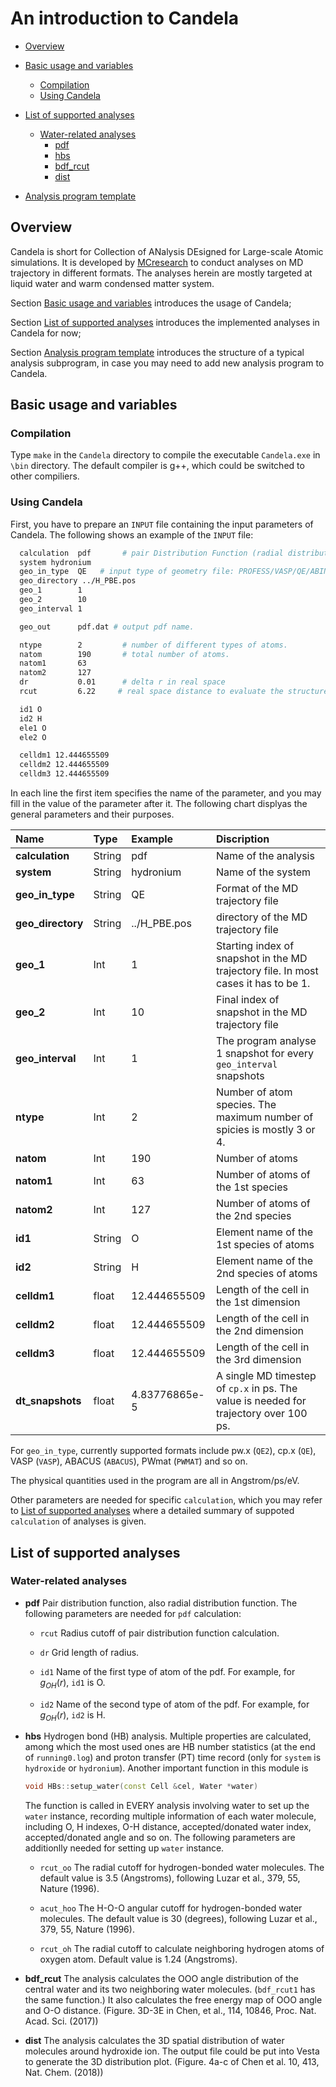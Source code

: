 # An introduction to Candela
- [Overview](#Overview)
- [Basic usage and variables](#Basic-usage-and-variables)
    - [Compilation](#Compilation)
    - [Using Candela](#Using-Candela)
- [List of supported analyses](#List-of-supported-analyses)
    - [Water-related analyses](#Water-related-analyses)
        - [pdf](#pdf)
        - [hbs](#hbs)
        - [bdf_rcut](#bdf_rcut)
        - [dist](#dist)
        
- [Analysis program template](#Analysis-template)
## Overview
Candela is short for Collection of ANalysis DEsigned for Large-scale Atomic simulations. It is developed by [MCresearch](https://github.com/MCresearch) to conduct analyses on MD trajectory in different formats. The analyses herein are mostly targeted at liquid water and warm condensed matter system. 

Section [Basic usage and variables](#Basic-usage-and-variables) introduces the usage of Candela;

Section [List of supported analyses](#List-of-supported-analyses) introduces the implemented analyses in Candela for now;

Section [Analysis program template](#Analysis-template) introduces the structure of a typical analysis subprogram, in case you may need to add new analysis program to Candela.

## Basic usage and variables 
### Compilation
Type `make` in the `Candela` directory to compile the executable `Candela.exe` in `\bin` directory. The default compiler is g++, which could be switched to other compiliers. 

### Using Candela
First, you have to prepare an `INPUT` file containing the input parameters of Candela. The following shows an example of the `INPUT` file:

```bash
  calculation  pdf       # pair Distribution Function (radial distribution function).
  system hydronium
  geo_in_type  QE   # input type of geometry file: PROFESS/VASP/QE/ABINIT/MESIA
  geo_directory ../H_PBE.pos	
  geo_1        1
  geo_2        10 
  geo_interval 1 

  geo_out      pdf.dat # output pdf name.

  ntype        2         # number of different types of atoms.
  natom        190       # total number of atoms.
  natom1       63
  natom2       127
  dr           0.01      # delta r in real space 
  rcut         6.22     # real space distance to evaluate the structure factor

  id1 O
  id2 H
  ele1 O
  ele2 O

  celldm1 12.444655509 
  celldm2 12.444655509 
  celldm3 12.444655509 
```

In each line the first item specifies the name of the parameter, and you may fill in the value of the parameter after it. The following chart displyas the general parameters and their purposes.

 Name  | Type  | Example                                                      | Discription                                                      |
| :---------------- | :--------------------- | :-------------------------------------- | :-------------------------------------------------------------|
| **calculation** | String | pdf | Name of the analysis
| **system** | String | hydronium | Name of the system
|  **geo_in_type** | String  | QE | Format of the MD trajectory file
| **geo_directory** | String | ../H_PBE.pos | directory of the MD trajectory file
| **geo_1** | Int | 1 | Starting index of snapshot in the MD trajectory file. In most cases it has to be 1.
| **geo_2** | Int | 10 | Final index of snapshot in the MD trajectory file
| **geo_interval** | Int | 1 | The program analyse 1 snapshot for every `geo_interval` snapshots
| **ntype** | Int | 2 | Number of atom species. The maximum number of spicies is mostly 3 or 4.
| **natom** | Int | 190 | Number of atoms
| **natom1** | Int | 63 | Number of atoms of the 1st species
| **natom2** | Int | 127 | Number of atoms of the 2nd species
| **id1** | String | O | Element name of the 1st species of atoms
| **id2** | String | H | Element name of the 2nd species of atoms
| **celldm1** | float | 12.444655509 | Length of the cell in the 1st dimension
| **celldm2** | float | 12.444655509 | Length of the cell in the 2nd dimension
| **celldm3** | float | 12.444655509 | Length of the cell in the 3rd dimension
| **dt_snapshots** | float | 4.83776865e-5 | A single MD timestep of `cp.x` in ps. The value is needed for trajectory over 100 ps.

For `geo_in_type`, currently supported formats include pw.x (`QE2`), cp.x (`QE`), VASP (`VASP`), ABACUS (`ABACUS`), PWmat (`PWMAT`) and so on.

The physical quantities used in the program are all in Angstrom/ps/eV.

Other parameters are needed for specific `calculation`, which you may refer to [List of supported analyses](#List-of-supported-analyses) where a detailed summary of suppoted `calculation` of analyses is given.

## List of supported analyses
### Water-related analyses
- **pdf** <a id="pdf"></a>
Pair distribution function, also radial distribution function. The following parameters are needed for `pdf` calculation:

    - `rcut` Radius cutoff of pair distribution function calculation.

    - `dr` Grid length of radius.

    - `id1` Name of the first type of atom of the pdf. For example, for $g_{OH}(r)$, `id1` is O.

    - `id2` Name of the second type of atom of the pdf. For example, for $g_{OH}(r)$, `id2` is H.
- **hbs** <a id="hbs"></a> Hydrogen bond (HB) analysis. Multiple properties are calculated, among which the most used ones are HB number statistics (at the end of `running0.log`) and proton transfer (PT) time record (only for `system` is `hydroxide` or `hydronium`). Another important function in this module is 

    ```cpp
    void HBs::setup_water(const Cell &cel, Water *water)
    ```

    The function is called in EVERY analysis involving water to set up the `water` instance, recording multiple information of each water molecule, including O, H indexes, O-H distance, accepted/donated water index, accepted/donated angle and so on. The following parameters are additionlly needed for setting up `water` instance.

    - `rcut_oo` The radial cutoff for hydrogen-bonded water molecules. The default value is 3.5 (Angstroms), following Luzar et al., 379, 55, Nature (1996).

    - `acut_hoo` The H-O-O angular cutoff for hydrogen-bonded water molecules. The default value is 30 (degrees), following Luzar et al., 379, 55, Nature (1996).

    - `rcut_oh` The radial cutoff to calculate neighboring hydrogen atoms of oxygen atom. Default value is 1.24 (Angstroms).

- **bdf_rcut**<a id=bdf_rcut></a>
The analysis calculates the OOO angle distribution of the central water and its two neighboring water molecules. (`bdf_rcut1` has the same function.) It also calculates the free energy map of OOO angle and O-O distance. (Figure. 3D-3E in Chen, et al., 114, 10846, Proc. Nat. Acad. Sci. (2017))

- **dist**<a id=dist></a>
The analysis calculates the 3D spatial distribution of water molecules around hydroxide ion. The output file could be put into Vesta to generate the 3D distribution plot. (Figure. 4a-c of Chen et al. 10, 413, Nat. Chem. (2018))
